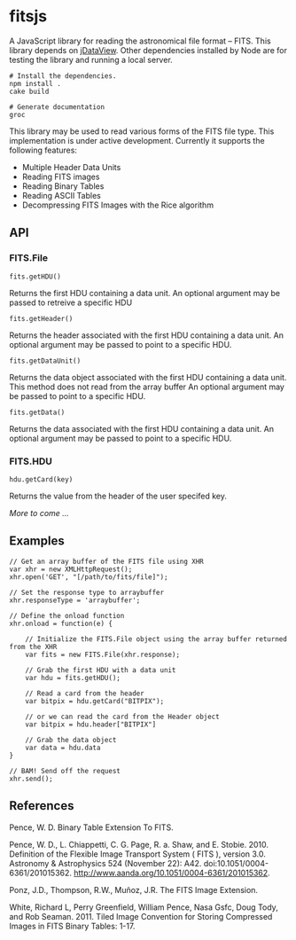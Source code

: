 fitsjs
======

A JavaScript library for reading the astronomical file format – FITS.  This library depends on [jDataView](https://github.com/vjeux/jDataView).  Other dependencies installed by Node are for testing the library and running a local server.

    # Install the dependencies.
    npm install .
    cake build
    
    # Generate documentation
    groc
    
This library may be used to read various forms of the FITS file type.  This implementation is under active development.  Currently it supports the following features:

* Multiple Header Data Units
* Reading FITS images
* Reading Binary Tables
* Reading ASCII Tables
* Decompressing FITS Images with the Rice algorithm

API
---

### FITS.File

    fits.getHDU()
Returns the first HDU containing a data unit.  An optional argument may be passed to retreive 
a specific HDU
    
    fits.getHeader()
Returns the header associated with the first HDU containing a data unit.  An optional argument
may be passed to point to a specific HDU.

    fits.getDataUnit()
Returns the data object associated with the first HDU containing a data unit.  This method does not read from the array buffer
An optional argument may be passed to point to a specific HDU.

    fits.getData()
Returns the data associated with the first HDU containing a data unit.  An optional argument
may be passed to point to a specific HDU.

### FITS.HDU

    hdu.getCard(key)
Returns the value from the header of the user specifed key.

*More to come ...*

Examples
--------
    
    // Get an array buffer of the FITS file using XHR
    var xhr = new XMLHttpRequest();
    xhr.open('GET', "[/path/to/fits/file]");
    
    // Set the response type to arraybuffer
    xhr.responseType = 'arraybuffer';
    
    // Define the onload function
    xhr.onload = function(e) {
        
        // Initialize the FITS.File object using the array buffer returned from the XHR
        var fits = new FITS.File(xhr.response);
        
        // Grab the first HDU with a data unit
        var hdu = fits.getHDU();
        
        // Read a card from the header
        var bitpix = hdu.getCard("BITPIX");
        
        // or we can read the card from the Header object
        var bitpix = hdu.header["BITPIX"]
        
        // Grab the data object
        var data = hdu.data
    }
    
    // BAM! Send off the request
    xhr.send();

References
----------

Pence, W. D. Binary Table Extension To FITS.

Pence, W. D., L. Chiappetti, C. G. Page, R. a. Shaw, and E. Stobie. 2010. Definition of the Flexible Image Transport System ( FITS ), version 3.0. Astronomy & Astrophysics 524 (November 22): A42. doi:10.1051/0004-6361/201015362. http://www.aanda.org/10.1051/0004-6361/201015362.

Ponz, J.D., Thompson, R.W., Muñoz, J.R. The FITS Image Extension.

White, Richard L, Perry Greenfield, William Pence, Nasa Gsfc, Doug Tody, and Rob Seaman. 2011. Tiled Image Convention for Storing Compressed Images in FITS Binary Tables: 1-17.
